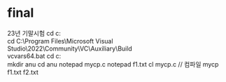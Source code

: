 # final
23년 기말시험
cd c:\
cd C:\Program Files\Microsoft Visual Studio\2022\Community\VC\Auxiliary\Build\
vcvars64.bat
cd c:\
mkdir anu
cd anu
notepad mycp.c
notepad f1.txt
cl mycp.c  // 컴파일
mycp f1.txt f2.txt
